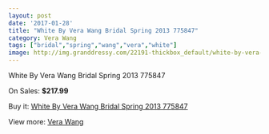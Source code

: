 ```yaml
---
layout: post
date: '2017-01-28'
title: "White By Vera Wang Bridal Spring 2013 775847"
category: Vera Wang
tags: ["bridal","spring","wang","vera","white"]
image: http://img.granddressy.com/22191-thickbox_default/white-by-vera-wang-bridal-spring-2013-775847.jpg
---
```

White By Vera Wang Bridal Spring 2013 775847

On Sales: **$217.99**
<a href="https://www.granddressy.com/en/vera-wang/21140-white-by-vera-wang-bridal-spring-2013-775847.html"><amp-img layout="responsive" width="600" height="600" src="//img.granddressy.com/22191-thickbox_default/white-by-vera-wang-bridal-spring-2013-775847.jpg" alt="White By Vera Wang Bridal Spring 2013 775847 0" /></a>

Buy it: [White By Vera Wang Bridal Spring 2013 775847](https://www.granddressy.com/en/vera-wang/21140-white-by-vera-wang-bridal-spring-2013-775847.html "White By Vera Wang Bridal Spring 2013 775847")

View more: [Vera Wang](https://www.granddressy.com/en/104-vera-wang "Vera Wang")